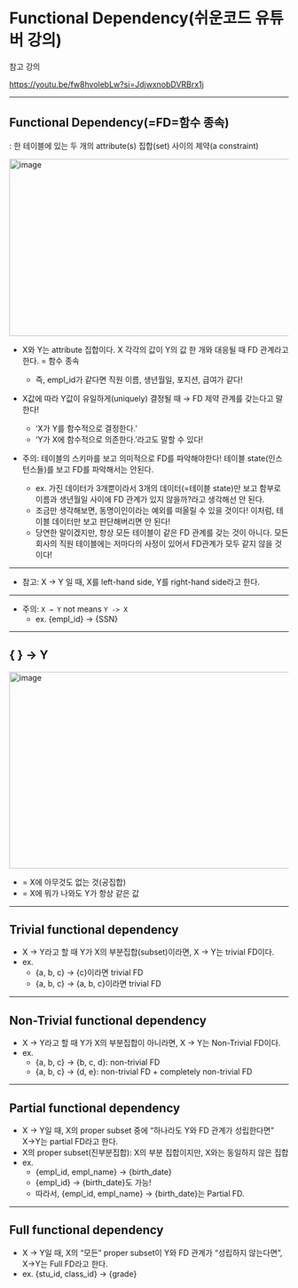 # Functional Dependency(쉬운코드 유튜버 강의)

참고 강의

https://youtu.be/fw8hvolebLw?si=JdjwxnobDVRBrx1j

---

## Functional Dependency(=FD=함수 종속)

: 한 테이블에 있는 두 개의 attribute(s) 집합(set) 사이의 제약(a constraint)

<img width="981" height="320" alt="image" src="https://github.com/user-attachments/assets/3de05e43-d957-449e-aaca-2eae578461b0" />

- X와 Y는 attribute 집합이다. X 각각의 값이 Y의 값 한 개와 대응될 때 FD 관계라고 한다. = 함수 종속
    - 즉, empl_id가 같다면 직원 이름, 생년월일, 포지션, 급여가 같다!
- X값에 따라 Y값이 유일하게(uniquely) 결정될 때 → FD 제약 관계를 갖는다고 말한다!
    - ‘X가 Y를 함수적으로 결정한다.’
    - ‘Y가 X에 함수적으로 의존한다.’라고도 말할 수 있다!

- 주의: 테이블의 스키마를 보고 의미적으로 FD를 파악해야한다! 테이블 state(인스턴스들)를 보고 FD를 파악해서는 안된다.
    - ex. 가진 데이터가 3개뿐이라서 3개의 데이터(=테이블 state)만 보고 함부로 이름과 생년월일 사이에 FD 관계가 있지 않을까?라고 생각해선 안 된다.
    - 조금만 생각해보면, 동명이인이라는 예외를 떠올릴 수 있을 것이다! 이처럼, 테이블 데이터만 보고 판단해버리면 안 된다!
    - 당연한 말이겠지만, 항상 모든 테이블이 같은 FD 관계를 갖는 것이 아니다. 모든 회사의 직원 테이블에는 저마다의 사정이 있어서 FD관계가 모두 같지 않을 것이다!
 
---

- 참고: X → Y 일 때, X를 left-hand side, Y를 right-hand side라고 한다.

---

- 주의: `X → Y` not means `Y -> X`
    - ex. {empl_id} → {SSN}

---

## { } → Y

<img width="1002" height="355" alt="image" src="https://github.com/user-attachments/assets/c0bea797-7250-4a05-b1b5-5e7845e9c351" />

- = X에 아무것도 없는 것(공집합)
- = X에 뭐가 나와도 Y가 항상 같은 값

---

## Trivial functional dependency

- X → Y라고 할 때 Y가 X의 부분집합(subset)이라면, X → Y는 trivial FD이다.
- ex.
    - {a, b, c} → {c}이라면 trivial FD
    - {a, b, c} → {a, b, c}이라면 trivial FD

---

## Non-Trivial functional dependency

- X → Y라고 할 때 Y가 X의 부분집합이 아니라면, X → Y는 Non-Trivial FD이다.
- ex.
    - {a, b, c} → {b, c, d}: non-trivial FD
    - {a, b, c} → {d, e}: non-trivial FD + completely non-trivial FD

---

## Partial functional dependency

- X → Y일 때, X의 proper subset 중에 “하나라도 Y와 FD 관계가 성립한다면” X→Y는 partial FD라고 한다.
- X의 proper subset(진부분집합): X의 부분 집합이지만, X와는 동일하지 않은 집합
- ex.
    - {empl_id, empl_name} → {birth_date}
    - {empl_id} → {birth_date}도 가능!
    - 따라서, {empl_id, empl_name} → {birth_date}는 Partial FD.

---

## Full functional dependency

- X → Y일 때, X의 “모든” proper subset이 Y와 FD 관계가 “성립하지 않는다면”, X→Y는 Full FD라고 한다.
- ex. {stu_id, class_id} → {grade}





